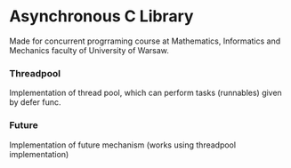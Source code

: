 # Asynchronous C Library

Made for concurrent progrraming course at Mathematics, Informatics and Mechanics
faculty of University of Warsaw.

### Threadpool

Implementation of thread pool, which can perform tasks (runnables) given by defer func.

### Future

Implementation of future mechanism (works using threadpool implementation)

